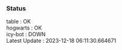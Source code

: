 ### Status


table : OK  
hogwarts : OK  
icy-bot : DOWN  
Latest Update : 2023-12-18 06:11:30.664671
